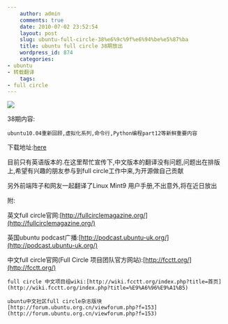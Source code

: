 ```yaml
---
    author: admin
    comments: true
    date: 2010-07-02 23:52:54
    layout: post
    slug: ubuntu-full-circle-38%e6%9c%9f%e6%94%be%e5%87%ba
    title: ubuntu full circle 38期放出
    wordpress_id: 874
    categories:
- ubuntu
- 转载翻译
    tags:
- full circle
---
```


![](http://dl.fullcirclemagazine.org/issue38_en-cover.jpg)

38期内容:  

    ubuntu10.04重新回顾,虚拟化系列,命令行,Python编程part12等新鲜重要内容

下载地址:[here](http://dl.fullcirclemagazine.org/issue38_en.pdf)

目前只有英语版本的.在这里帮忙宣传下,中文版本的翻译没有问题,问题出在排版上,希望有兴趣的朋友参与到full circle工作中来,为开源做自己贡献

另外前端阵子和网友一起翻译了Linux Mint9 用户手册,不出意外,将在近日放出

附:

英文full circle官网:[http://fullcirclemagazine.org/](http://fullcirclemagazine.org/)

英国ubuntu podcast广播:[http://podcast.ubuntu-uk.org/](http://podcast.ubuntu-uk.org/)

中文full circle官网(Full Circle 项目团队官方网站):[http://fcctt.org/](http://fcctt.org/)

    full circle 中文项目组wiki:[http://wiki.fcctt.org/index.php?title=首页](http://wiki.fcctt.org/index.php?title=%E9%A6%96%E9%A1%B5)

    ubuntu中文社区full circle杂志版块[http://forum.ubuntu.org.cn/viewforum.php?f=153](http://forum.ubuntu.org.cn/viewforum.php?f=153)

